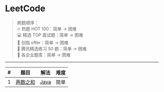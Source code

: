 LeetCode
========

> 刷题顺序：  
> 🔥 热题 HOT 100：简单 -> 困难  
> 💻 精选 TOP 面试题：简单 -> 困难  
> 🎨 剑指 offer：简单 -> 困难  
> 🐧 腾讯精选练习 50 题：简单 -> 困难     
> 🚀 各企业题库：简单 -> 困难  
_________________


\# | 题目 | 解法 | 难度
:------: | :------: | :------:| :------: 
1 | [两数之和](https://leetcode-cn.com/problems/two-sum/) | [Java](./src/000.twoSum/Solution.java) | 简单
